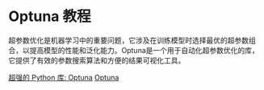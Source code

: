 # Optuna 教程

超参数优化是机器学习中的重要问题，它涉及在训练模型时选择最优的超参数组合，以提高模型的性能和泛化能力。Optuna是一个用于自动化超参数优化的库，它提供了有效的参数搜索算法和方便的结果可视化工具。

<seealso>
<category ref="ref_docs">
    <a href="https://mp.weixin.qq.com/s/miG3P6qKM9PTHBuD3y30dg">超强的 Python 库: Optuna</a>
</category>
<category ref="ref_github">
    <a href="https://github.com/optuna/optuna">Optuna</a>
</category>
<category ref="ref_issues">
</category>
<category ref="ref_hf">
</category>
<category ref="ref_ms">
</category>
</seealso>